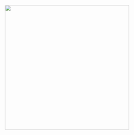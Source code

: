 <div align="center">
  <img height="400" src="https://github.com/developersajadur/developersajadur/main/images/banner.png"  />
</div>
